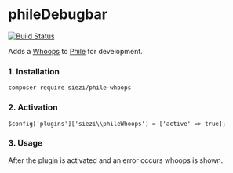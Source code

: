 phileDebugbar
=============

[![Build Status](https://travis-ci.org/Schlaefer/phileWhoops.svg?branch=master)](https://travis-ci.org/Schlaefer/phileWhoops)

Adds a [Whoops](http://phpdebugbar.comhttps://github.com/filp/whoops/) to [Phile](https://github.com/PhileCMS/Phile) for development.


### 1. Installation

```
composer require siezi/phile-whoops
```

### 2. Activation

```
$config['plugins']['siezi\\phileWhoops'] = ['active' => true];
```

### 3. Usage ###

After the plugin is activated and an error occurs whoops is shown.
